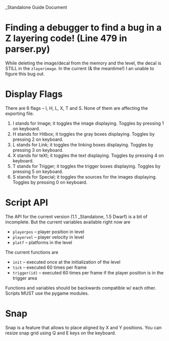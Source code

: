 \_Standalone Guide Document
# **Finding a debugger to find a bug in a Z layering code! (Line 479 in parser.py)**
While deleting the image/decal from the memory and the level, the decal is STILL in the `zlayerimage`. In the current (& the meantime!) I an unable to figure this bug out.


# **Display Flags**
There are 6 flags – I, H, L, X, T and S. None of them are affecting the exporting file.

1. I stands for Image; it toggles the image displaying. Toggles by pressing 1 on keyboard.
1. H stands for Hitbox; it toggles the gray boxes displaying. Toggles by pressing 2 on keyboard.
1. L stands for Link; it toggles the linking boxes displaying. Toggles by pressing 3 on keyboard.
1. X stands for teXt; it toggles the text displaying. Toggles by pressing 4 on keyboard.
1. T stands for Trigger; it toggles the trigger boxes displaying. Toggles by pressing 5 on keyboard.
1. S stands for Special; it toggles the sources for the images displaying. Toggles by pressing 0 on keyboard.

# **Script API**
The API for the current version (1.1 \_Standalone, 1.5 Dwarf) is a bit of incomplete. But the current variables available right now are

- `playerpos`  – player position in level
- `playervel`  – player velocity in level
- `platf`  – platforms in the level

The current functions are

- `init`  – executed once at the initialization of the level
- `tick`  – executed 60 times per frame
- `trigger(id)`  – executed 60 times per frame if the player position is in the trigger area

Functions and variables should be backwards compatible w/ each other. Scripts MUST use the  pygame  modules.
# **Snap**
Snap is a feature that allows to place aligned by X and Y positions. You can resize snap grid using Q and E keys on the keyboard.
